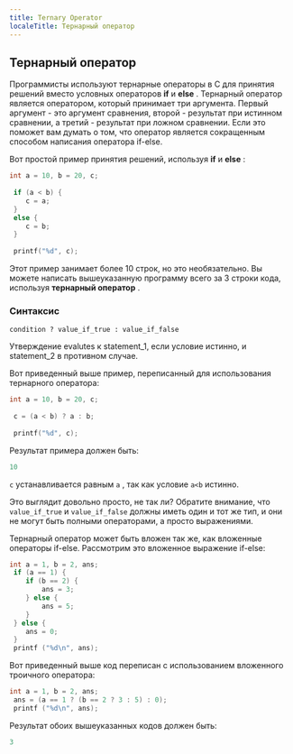 ```yaml
---
title: Ternary Operator
localeTitle: Тернарный оператор
---
```

## Тернарный оператор

Программисты используют тернарные операторы в C для принятия решений вместо условных операторов **if** и **else** . Тернарный оператор является оператором, который принимает три аргумента. Первый аргумент - это аргумент сравнения, второй - результат при истинном сравнении, а третий - результат при ложном сравнении. Если это поможет вам думать о том, что оператор является сокращенным способом написания оператора if-else.

Вот простой пример принятия решений, используя **if** и **else** :

```c
int a = 10, b = 20, c; 
 
 if (a < b) { 
    c = a; 
 } 
 else { 
    c = b; 
 } 
 
 printf("%d", c); 
```

Этот пример занимает более 10 строк, но это необязательно. Вы можете написать вышеуказанную программу всего за 3 строки кода, используя **тернарный оператор** .

### Синтаксис

`condition ? value_if_true : value_if_false`

Утверждение evalutes к statement\_1, если условие истинно, и statement\_2 в противном случае.

Вот приведенный выше пример, переписанный для использования тернарного оператора:

```c
int a = 10, b = 20, c; 
 
 c = (a < b) ? a : b; 
 
 printf("%d", c); 
```

Результат примера должен быть:

```c
10 
```

`c` устанавливается равным `a` , так как условие `a<b` истинно.

Это выглядит довольно просто, не так ли? Обратите внимание, что `value_if_true` и `value_if_false` должны иметь один и тот же тип, и они не могут быть полными операторами, а просто выражениями.

Тернарный оператор может быть вложен так же, как вложенные операторы if-else. Рассмотрим это вложенное выражение if-else:

```c
int a = 1, b = 2, ans; 
 if (a == 1) { 
    if (b == 2) { 
        ans = 3; 
    } else { 
        ans = 5; 
    } 
 } else { 
    ans = 0; 
 } 
 printf ("%d\n", ans); 
```

Вот приведенный выше код переписан с использованием вложенного троичного оператора:

```c
int a = 1, b = 2, ans; 
 ans = (a == 1 ? (b == 2 ? 3 : 5) : 0); 
 printf ("%d\n", ans); 
```

Результат обоих вышеуказанных кодов должен быть:

```c
3 

```
